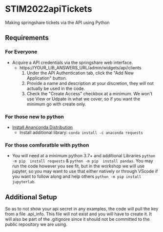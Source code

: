 # STIM2022apiTickets
Making springshare tickets via the API using Python

## Requirements

### For Everyone
* Acquire a API credentials via the springshare web interface.
  * https://YOUR_LIB_ANSWERS_URL/admin/widgets/api/clients
    1. Under the API Authentication tab, click the "Add New Application" button.
    2. Provide a name and description at your discretion, they will not actually be used in the code.
    3. Check the "Create Access" checkbox at a minimum. We won't use View or Udpate in what we cover, so if you want the minimum go with create only.

### For those new to python

* [Install Ananconda Distribution](https://www.anaconda.com/products/distribution)
  * Install additional library: `conda install -c anaconda requests`
  
### For those comforatble with python
  * You will need at a minimum python 3.7+ and additional Libraries `python -m pip  install requests` & `python -m pip  install pandas`. You may run the code however you see fit, but in the workshop we will use jupyter, so you may want to use that either natively or through VScode if you want to follow along and help others `python -m pip install jupyterlab`.

## Additional Setup
So as to not show your api secret in any examples, the code will pull the key from a file .api_info.  This file will not exist and you will have to create it.  It will also be part of the .gitignore since it should not be committed to the public repository we are using.
